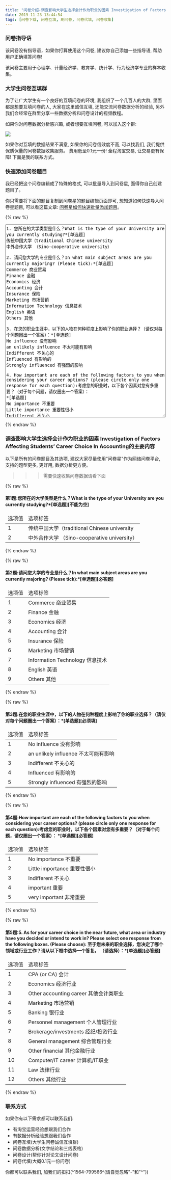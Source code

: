 ```yaml
---
title: "问卷介绍-调查影响大学生选择会计作为职业的因素 Investigation of Factors Affecting Students’ Career Choice In Accounting"
date: 2019-11-23 13:44:54
tags: [问卷下载, 问卷互填, 刷问卷, 问卷代填, 问卷收集]
---
```


### 问卷指导语

该问卷没有指导语，如果你打算使用这个问卷, 建议你自己添加一些指导语, 帮助用户正确填答问卷!

该问卷主要用于心理学、计量经济学、教育学、统计学、行为经济学专业的样本收集。

<!-- more -->


### 大学生问卷互填群

为了让广大学生有一个良好的互填问卷的环境, 我组织了一个几百人的大群, 里面都是想要互填问卷的人, 大家在这里诚信互填, 
还能交流问卷数据分析的经验, 另外我们会经常在群里分享一些数据分析和问卷设计的视频教程。

如果你对问卷数据分析感兴趣, 或者想要互填问卷, 可以加入这个群:

<img src="/images/问卷互填群二维码.png">

如果你对互填的数据结果不满意, 如果你的问卷信效度不高, 可以找我们, 我们提供保质保量的问卷数据收集服务。 
费用低至0.1元一份! 全程淘宝交易, 让交易更有保障! 下面是我的联系方式。



### 快速添加问卷题目

我已经把这个问卷编辑成了特殊的格式, 可以批量导入到问卷星, 面得你自己创建题目了。

你只需要将下面的题目复制到问卷星的题目编辑页面即可, 想知道如何快速导入问卷星题目, 可以看这篇文章: [问卷星如何快速批量添加题目](https://mlln.cn/2019/06/01/%E9%97%AE%E5%8D%B7%E6%98%9F%E5%A6%82%E4%BD%95%E5%BF%AB%E9%80%9F%E6%B7%BB%E5%8A%A0%E6%89%B9%E9%87%8F%E9%A2%98%E7%9B%AE/index.html)。

{% raw %}
<textarea rows="40" style="width: 100%;">1. 您所在的大学类型是什么？What is the type of your University are you currently studying?*[单选题]
传统中国大学（traditional Chinese university
中外合作大学 （Sino-cooperative university）

2. 请问您大学的专业是什么？In what main subject areas are you currently majoring? (Please tick):*[单选题]
Commerce 商业贸易
Finance 金融
Economics 经济
Accounting 会计
Insurance 保险
Marketing 市场营销
Information Technology 信息技术
English 英语
Others 其他

3. 在您的职业生涯中，以下的人物在何种程度上影响了你的职业选择？（请仅对每个问题圈出一个答案）：*[单选题]
No influence 没有影响
an unlikely influence 不太可能有影响
Indifferent 不关心的
Influenced 有影响的
Strongly influenced 有强烈的影响

4. How important are each of the following factors to you when considering your career options? (please circle only one response for each question):考虑您的职业时，以下各个因素对您有多重要？（对于每个问题，请仅圈出一个答案）：
*[单选题]
No importance 不重要
Little importance 重要性很小
Indifferent 不关心
important 重要
very important 非常重要

5. 5.
As for your career choice in the near future, what area or industry have you decided or intend to work in? Please select one response from the following boxes. (Please choose): 至于您未来的职业选择，您决定了哪个领域或行业工作？请从以下框中选择一个答复。 （请选择）：*[单选题]
CPA (or CA) 会计
Economics 经济行业
Other accounting career 其他会计类职业
Marketing 市场营销
Banking 银行业
Personnel management 个人管理行业
Brokerage/investments 经纪/投资行业
General management 综合管理行业
Other financial 其他金融行业
Computer/IT career 计算机/IT职业
Law 法律行业
Others 其他行业</textarea>
{% endraw %}

### 调查影响大学生选择会计作为职业的因素 Investigation of Factors Affecting Students’ Career Choice In Accounting的主要内容

以下是所有的问卷题目及其选项, 建议大家尽量使用"问卷星"作为网络问卷平台, 支持的题型更多, 更好用, 数据分析更方便。

>>> 需要快速收集问卷数据请看下面


{% raw %}
<div class="qitem">
<h4>第1题:您所在的大学类型是什么？What is the type of your University are you currently studying?*[单选题][不能为空]</h4>

<table class="table">
<thead>
<tr><td>选项值</td><td>选项标签</td></tr>
</thead>
<tbody>
<tr><td>1</td><td>传统中国大学（traditional Chinese university</td></tr>
<tr><td>2</td><td>中外合作大学 （Sino-cooperative university）</td></tr>
</tbody>
</table>

</div>
{% endraw %}


{% raw %}
<div class="qitem">
<h4>第2题:请问您大学的专业是什么？In what main subject areas are you currently majoring? (Please tick):*[单选题][必答题]</h4>

<table class="table">
<thead>
<tr><td>选项值</td><td>选项标签</td></tr>
</thead>
<tbody>
<tr><td>1</td><td>Commerce 商业贸易</td></tr>
<tr><td>2</td><td>Finance 金融</td></tr>
<tr><td>3</td><td>Economics 经济</td></tr>
<tr><td>4</td><td>Accounting 会计</td></tr>
<tr><td>5</td><td>Insurance 保险</td></tr>
<tr><td>6</td><td>Marketing 市场营销</td></tr>
<tr><td>7</td><td>Information Technology 信息技术</td></tr>
<tr><td>8</td><td>English 英语</td></tr>
<tr><td>9</td><td>Others 其他</td></tr>
</tbody>
</table>

</div>
{% endraw %}


{% raw %}
<div class="qitem">
<h4>第3题:在您的职业生涯中，以下的人物在何种程度上影响了你的职业选择？（请仅对每个问题圈出一个答案）：*[单选题][必须填]</h4>

<table class="table">
<thead>
<tr><td>选项值</td><td>选项标签</td></tr>
</thead>
<tbody>
<tr><td>1</td><td>No influence 没有影响</td></tr>
<tr><td>2</td><td>an unlikely influence 不太可能有影响</td></tr>
<tr><td>3</td><td>Indifferent 不关心的</td></tr>
<tr><td>4</td><td>Influenced 有影响的</td></tr>
<tr><td>5</td><td>Strongly influenced 有强烈的影响</td></tr>
</tbody>
</table>

</div>
{% endraw %}


{% raw %}
<div class="qitem">
<h4>第4题:How important are each of the following factors to you when considering your career options? (please circle only one response for each question):考虑您的职业时，以下各个因素对您有多重要？（对于每个问题，请仅圈出一个答案）：
*[单选题][必答题]</h4>

<table class="table">
<thead>
<tr><td>选项值</td><td>选项标签</td></tr>
</thead>
<tbody>
<tr><td>1</td><td>No importance 不重要</td></tr>
<tr><td>2</td><td>Little importance 重要性很小</td></tr>
<tr><td>3</td><td>Indifferent 不关心</td></tr>
<tr><td>4</td><td>important 重要</td></tr>
<tr><td>5</td><td>very important 非常重要</td></tr>
</tbody>
</table>

</div>
{% endraw %}


{% raw %}
<div class="qitem">
<h4>第5题:5.
As for your career choice in the near future, what area or industry have you decided or intend to work in? Please select one response from the following boxes. (Please choose): 至于您未来的职业选择，您决定了哪个领域或行业工作？请从以下框中选择一个答复。 （请选择）：*[单选题][必答题]</h4>

<table class="table">
<thead>
<tr><td>选项值</td><td>选项标签</td></tr>
</thead>
<tbody>
<tr><td>1</td><td>CPA (or CA) 会计</td></tr>
<tr><td>2</td><td>Economics 经济行业</td></tr>
<tr><td>3</td><td>Other accounting career 其他会计类职业</td></tr>
<tr><td>4</td><td>Marketing 市场营销</td></tr>
<tr><td>5</td><td>Banking 银行业</td></tr>
<tr><td>6</td><td>Personnel management 个人管理行业</td></tr>
<tr><td>7</td><td>Brokerage/investments 经纪/投资行业</td></tr>
<tr><td>8</td><td>General management 综合管理行业</td></tr>
<tr><td>9</td><td>Other financial 其他金融行业</td></tr>
<tr><td>10</td><td>Computer/IT career 计算机/IT职业</td></tr>
<tr><td>11</td><td>Law 法律行业</td></tr>
<tr><td>12</td><td>Others 其他行业</td></tr>
</tbody>
</table>

</div>
{% endraw %}



<!-- ---
title: 心理教育医学的问卷免费下载
date: 2019-05-23 08:59:15
tags: [问卷星, 问卷网, 问卷下载, 问卷互填, 问卷设计, 问卷模板, 毕业问卷, 问卷数据分析, 问卷代填, ]
--- -->

### 联系方式
 
如果你有以下需求都可以联系我们:

- 有淘宝运营经验想跟我们合作
- 有数据分析经验想跟我们合作
- 问卷互填(大学生问卷诚信互填群)
- 问卷数据分析(文字结论和三线表格)
- 问卷设计(帮你针对论文设计问卷)
- 问卷代填(大概0.1元一份问卷)

你都可以联系我们, 加我们的扣扣(^1564-799566^(请自觉忽略"-"和"^"))
